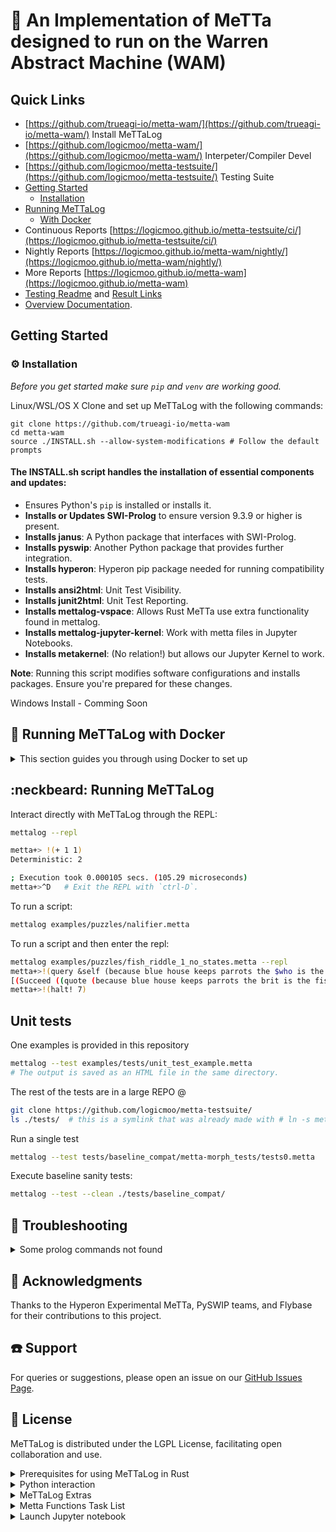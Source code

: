 # :rocket: An Implementation of MeTTa designed to run on the Warren Abstract Machine (WAM)

## Quick Links
- [https://github.com/trueagi-io/metta-wam/](https://github.com/trueagi-io/metta-wam/) Install MeTTaLog
- [https://github.com/logicmoo/metta-wam/](https://github.com/logicmoo/metta-wam/) Interpeter/Compiler Devel
- [https://github.com/logicmoo/metta-testsuite/](https://github.com/logicmoo/metta-testsuite/) Testing Suite
- [Getting Started](#getting-started)
  - [Installation](#installation)
- [Running MeTTaLog](#neckbeard-running-mettalog)
  - [With Docker](#whale-running-mettalog-with-docker)
- Continuous Reports [https://logicmoo.github.io/metta-testsuite/ci/](https://logicmoo.github.io/metta-testsuite/ci/)
- Nightly Reports [https://logicmoo.github.io/metta-wam/nightly/](https://logicmoo.github.io/metta-wam/nightly/)
- More Reports [https://logicmoo.github.io/metta-wam](https://logicmoo.github.io/metta-wam)
- [Testing Readme](https://github.com/logicmoo/metta-testsuite/blob/development/tests/README.md) and [Result Links](https://github.com/logicmoo/metta-testsuite/blob/development/reports/TEST_LINKS.md)
- [Overview Documentation](https://github.com/trueagi-io/metta-wam/blob/master/docs/OVERVIEW.md).


## Getting Started

### :gear: Installation

_Before you get started make sure `pip` and `venv` are working good._


Linux/WSL/OS X
Clone and set up MeTTaLog with the following commands:
```
git clone https://github.com/trueagi-io/metta-wam
cd metta-wam
source ./INSTALL.sh --allow-system-modifications # Follow the default prompts 
```
#### The INSTALL.sh script handles the installation of essential components and updates:
- Ensures Python's `pip` is installed or installs it.
- **Installs or Updates SWI-Prolog** to ensure version 9.3.9 or higher is present.
- **Installs janus**: A Python package that interfaces with SWI-Prolog.
- **Installs pyswip**: Another Python package that provides further integration.
- **Installs hyperon**: Hyperon pip package needed for running compatibility tests.
- **Installs ansi2html**: Unit Test Visibility.
- **Installs junit2html**: Unit Test Reporting.
- **Installs mettalog-vspace**: Allows Rust MeTTa use extra functionality found in mettalog.
- **Installs mettalog-jupyter-kernel**: Work with metta files in Jupyter Notebooks.
- **Installs metakernel**: (No relation!) but allows our Jupyter Kernel to work.

**Note**: Running this script modifies software configurations and installs packages. Ensure you're prepared for these changes.

Windows Install - Comming Soon


## :whale: Running MeTTaLog with Docker

<details>
  <summary>This section guides you through using Docker to set up</summary>

Ensures that MeTTaLog is isolated from your local filesystem and operates in a controlled environment.

### Building the Docker Image

To create a Docker image with MeTTaLog installed, use the following command:

```bash
docker build -t mettalog .
```

This command constructs a Docker image named `mettalog` based on the Dockerfile in the current directory.

### Interacting with MeTTaLog in Docker

After building the image, you can run MeTTaLog inside a Docker container. This isolates it from your local filesystem, which means it won't have direct access to your local files unless explicitly configured to do so.

To start an interactive container with a bash shell, use:

```bash
docker run -it mettalog bash -l
```

Once inside the container, you have several options to interact with MeTTaLog. See [Running MeTTaLog](#neckbeard-running-mettalog).

### Transferring Files to and from the Container

Docker allows you to copy files between the host and the container, which can be useful for moving scripts or data into the container before running them, or extracting results afterward. Refer to the Docker documentation on [copying files](https://docs.docker.com/engine/reference/commandline/container_cp/) for more details.

For comprehensive information about Docker's capabilities, consult the [Docker manuals](https://docs.docker.com/manuals/) and [reference documentation](https://docs.docker.com/reference/).

</details>

## :neckbeard: Running MeTTaLog

Interact directly with MeTTaLog through the REPL:
```bash
mettalog --repl

metta+> !(+ 1 1)
Deterministic: 2

; Execution took 0.000105 secs. (105.29 microseconds)
metta+>^D   # Exit the REPL with `ctrl-D`.
```

To run a script:
```bash
mettalog examples/puzzles/nalifier.metta
```

To run a script and then enter the repl:
```bash
mettalog examples/puzzles/fish_riddle_1_no_states.metta --repl
metta+>!(query &self (because blue house keeps parrots the $who is the fish owner))
[(Succeed ((quote (because blue house keeps parrots the brit is the fish owner))))]
metta+>!(halt! 7)

```

## Unit tests

One examples is provided in this repository
```bash
mettalog --test examples/tests/unit_test_example.metta
# The output is saved as an HTML file in the same directory.
```

The rest of the tests are in a large REPO @
```bash
git clone https://github.com/logicmoo/metta-testsuite/
ls ./tests/  # this is a symlink that was already made with # ln -s metta-testsuite/tests/ ./tests  
```

Run a single test
```bash
mettalog --test tests/baseline_compat/metta-morph_tests/tests0.metta 
```
Execute baseline sanity tests:
```bash
mettalog --test --clean ./tests/baseline_compat/
```

## :toolbox: Troubleshooting

<details>
  <summary>Some prolog commands not found</summary>

If you already have a recent enough version of SWI-Prolog installed, that will be used instead of mettalog installing its own. Some of the packages might not be installed, and mettalog might give an error such as:

```
ERROR: save_history/0: Unknown procedure el_write_history/2
```

In that case, you need to rebuild your SWI-Prolog installation to include the missing packages. The most reliable way to do this is to make sure the following Debian/Ubuntu packages are installed using:

```
sudo apt install build-essential autoconf git cmake libpython3-dev libgmp-dev libssl-dev unixodbc-dev \
        libreadline-dev zlib1g-dev libarchive-dev libossp-uuid-dev libxext-dev \
        libice-dev libjpeg-dev libxinerama-dev libxft-dev libxpm-dev libxt-dev \
        pkg-config libdb-dev libpcre3-dev libyaml-dev libedit-dev
```

then rebuild SWI-Prolog using the instructions from the [SWI-Prolog -- Installation on Linux, *BSD (Unix)](https://www.swi-prolog.org/build/unix.html). The main part of this (assuming that you are in the `swipl` or `swipl-devel` directory) is:

```
cd build
cmake -DCMAKE_INSTALL_PREFIX=$HOME -DCMAKE_BUILD_TYPE=PGO -G Ninja ..
ninja
ctest -j $(nproc) --output-on-failure
ninja install
```
If you installed SWI-Prolog as a package from your Linux distribution and run into issues, it is likely that you will need to `apt remove` it and then either
* build SWI-Prolog from source making sure that all the operating system packages are installed first, or
* rerun the metta-wam `INSTALL.sh` script.

</details>

## :raised_hands: Acknowledgments
Thanks to the Hyperon Experimental MeTTa, PySWIP teams, and Flybase for their contributions to this project.

## :phone: Support
For queries or suggestions, please open an issue on our [GitHub Issues Page](https://github.com/trueagi-io/metta-wam/issues).

## :scroll: License
MeTTaLog is distributed under the LGPL License, facilitating open collaboration and use.

<details>
  <summary>Prerequisites for using MeTTaLog in Rust</summary>

- A build of [Hyperon Experimental](https://github.com/trueagi-io/hyperon-experimental) is required.
```bash
  /home/user$ metta
  metta> !(import-py! mettalog)
  metta> !(mettalog:repl)
  metta@&self +> !(ensure-loaded! whole_flybase)

  metta@&self +> !(let $query 
                     (, (fbgn_fbtr_fbpp_expanded $GeneID $TranscriptType $TranscriptID $GeneSymbol $GeneFullName $AnnotationID $_ $_ $_ $_ $_) 
					    (dmel_unique_protein_isoforms $ProteinID $ProteinSymbol $TranscriptSymbol $_) 
						(dmel_paralogs $ParalogGeneID $ProteinSymbol $_ $_ $_ $_ $_ $_ $_ $_ $_) 
						(gene_map_table $MapTableID $OrganismAbbreviation $ParalogGeneID $RecombinationLoc $CytogeneticLoc $SequenceLoc) 
						(synonym $SynonymID $MapTableID $CurrentSymbol $CurrentFullName $_ $_))
					(match &self $query $query))
                    
```

```shell
metta> !(test_custom_v_space)

; (add-atom &vspace_8 a)
; (add-atom &vspace_8 b)
; (atom-count &vspace_8)
Pass Test:(Values same: 2 == 2)
Pass Test:(Values same: Test Space Payload Attrib == Test Space Payload Attrib)
; (get-atoms &vspace_8)
Pass Test:( [a, b] == [a, b] )
; (add-atom &vspace_9 a)
; (add-atom &vspace_9 b)
; (add-atom &vspace_9 c)
; (remove-atom &vspace_9 b)
Pass Test:(remove_atom on a present atom should return true)
; (remove-atom &vspace_9 bogus)
Pass Test:(remove_atom on a missing atom should return false)
; (get-atoms &vspace_9)
Pass Test:( [a, c] == [a, c] )
; (add-atom &vspace_10 a)
; (add-atom &v

space_10 b)
; (add-atom &vspace_10 c)
; (atom-replace &vspace_10 b d)
; (add-atom &vspace_10 d)
Pass Test:(Expression is true: True)
; (get-atoms &vspace_10)
Pass Test:( [a, c, d] == [a, d, c] )
; (add-atom &vspace_11 (A B))
; (add-atom &vspace_11 (C D))
; (add-atom &vspace_11 (A E))
; (match &vspace_11 ($_105354) (A $_105354))
; RES: (metta-iter-bind  &vspace_11 (A B) (B))
; RES: (metta-iter-bind  &vspace_11 (A E) (E))
Pass Test:( [ { $xx <- B },
 { $xx <- E } ] == [{xx: B}, {xx: E}] )
; (add-atom &vspace_12 (A B))
Pass Test:(Values same: CSpace == CSpace)
; (match &vspace_12 ($_117600) (A $_117600))
; RES: (metta-iter-bind  &vspace_12 (A B) (B))
Pass Test:( [ { $v <- B } ] == [{v: B}] )
; (add-atom &vspace_12 (big-space None))
; (add-atom &vspace_13 (A B))
; (match &vspace_13 ($_129826) (A $_129826))
; RES: (metta-iter-bind  &vspace_13 (A B) (B))
; (match &vspace_13 ($_135548) (: B $_135548))
Pass Test:(Values same: [[B]] == [[B]])
```

</details>

<details>
  <summary>Python interaction</summary>

Module loading
; using the python default module resolver $PYTHONPATH
`!(import! &self motto.llm_gate)` 
; using the python path
`!(import! &self ../path/to/motto/llm_gate.py)`
; Rust way (was the only way to load llm_gate functions from Rust)
`!(import! &self motto)` 

; Script running
`!(pymain! &self ../path/to/motto/test_llm_gate.py ( arg1 arg2 ))`
; Single methods is python files
`!(pyr! &self ../path/to/motto/test_llm_gate.py "run_tests" ((= verbose True)))`

```
; Can define a shortcut
(: run-llm-tests (-> Bool Ratio))
(= 
  (run-llm-tests $verbose)
  (pyr! &self ../path/to/motto/test_llm_gate.py "run_tests" ((= verbose $verbose))))
```

</details>

<details>
  <summary>MeTTaLog Extras</summary>

```
; For the compiler to know that the member function will be a predicate 
(: member/2 Compiled)

; Declare member/2
(: member/2 Nondeterministic)


; Allow rewrites of member to invert using superpose
(: member/2 (Inverted 1 superpose))


```

```
; MeTTa file loading
!(include! &self ../path/to/motto/test_llm_gate.metta)

; Http Files
!(include! &self https://somewhere/test_llm_gate.metta)
```

```
; interfacing to Prolog
(:> OptionsList (List (^ Expresson (Arity 2))))
(:> ThreadOptions OptionsList)
(:> ThreadId Number)
(: make-thread (-> Expression ThreadOptions ThreadId))
(: thread_create/3 Deterministic)
;; (add-atom &self (Imported thread_create/3 2 make-thread))
(= 
  (make-thread $goal $options)
  (let True 
    (as-tf (thread_create! $goal $result $options))
	$result))

; returns a number and keeps going
!(make-thread (shell! "xeyes") ((detached False)))

```

To get comparable Interp vs Compiler statistics in one Main Output
```
clear ; mettalog --test --v=./src/main --log --html tests/*baseline*/ \
  --output=4-06-main-both --clean
clear ; mettalog --test --v=./src/canary-lng --log --html tests/*baseline*/ \
  --output=4-06-canary-lng-both --clean
clear ; mettalog --test --v=./src/canary --log --html tests/*baseline*/ \
  --output=4-06-canary-wd-both --clean
```

Vs for diffing
```

clear ; mettalog --test --v=./src/canary --log --html --compile=full tests/baseline_compat/ \
  --output=4-06-compile_full --clean

clear ; mettalog --test --v=./src/canary --log --html --compile=false tests/baseline_compat/ \
  --output=4-06-compile_false --clean

```

</details>

<details>
  <summary>Metta Functions Task List</summary>

| Function Name  | Doc. (@doc) | Test Created | Impl. in Interpreter | Impl. in Transpiler | Arg Types Declared |
|----------------|-------------|--------------|----------------------|---------------------|--------------------|
| `functionA`    | - [ ]       | - [ ]        | - [ ]                | - [ ]               | - [ ]              |
| `functionB`    | - [ ]       | - [ ]        | - [ ]                | - [ ]               | - [ ]              |
| `functionC`    | - [ ]       | - [ ]        | - [ ]                | - [ ]               | - [ ]              |

</details>

<details>
  <summary>Launch Jupyter notebook</summary>
 - Contains a Jupyter Kernel for MeTTa (in-progress)
```
./scripts/start_jupyter.sh
```
</details>
